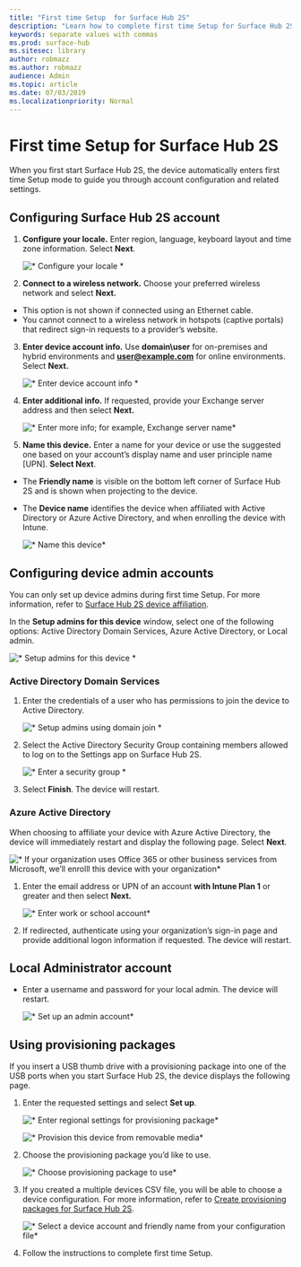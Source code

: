 ```yaml
---
title: "First time Setup  for Surface Hub 2S"
description: "Learn how to complete first time Setup for Surface Hub 2S."
keywords: separate values with commas
ms.prod: surface-hub
ms.sitesec: library
author: robmazz
ms.author: robmazz
audience: Admin
ms.topic: article
ms.date: 07/03/2019
ms.localizationpriority: Normal
---
```


# First time Setup for Surface Hub 2S

When you first start Surface Hub 2S, the device automatically enters first time Setup mode to guide you through account configuration and related settings.

## Configuring Surface Hub 2S account

1. **Configure your locale.** Enter region, language, keyboard layout and time zone information. Select **Next**.

   ![* Configure your locale *](images/sh2-run1.png) <br>
1. **Connect  to a wireless network.** Choose your preferred wireless network and select **Next.**

- This option is not shown if connected using an Ethernet cable.
- You cannot connect to a wireless network in hotspots (captive portals) that redirect sign-in requests to a provider’s website.

3. **Enter device account info.** Use **domain\user** for on-premises and hybrid environments and **user@example.com** for online environments. Select **Next.**

   ![* Enter device account info *](images/sh2-run2.png) <br>
1. **Enter additional info.** If requested, provide your Exchange server address and then select **Next.**

    ![* Enter more info; for example, Exchange server name*](images/sh2-run3.png) <br>

1. **Name this device.** Enter a name for your device or use the suggested one based on your account’s display name and user principle name [UPN]. **Select Next**.

- The **Friendly name** is visible on the bottom left corner of Surface Hub 2S and is shown when projecting to the device.

- The **Device name** identifies the device when affiliated with Active Directory or Azure Active Directory, and when enrolling the device with Intune.

  ![* Name this device*](images/sh2-run4.png) <br>
 
## Configuring device admin accounts

You can only set up device admins during first time Setup. For more information, refer to [Surface Hub 2S device affiliation](https://docs.microsoft.com/surface-hub/surface-hub-2s-prepare-environment#device-affiliation).

 In the **Setup admins for this device** window, select one of the following options: Active Directory Domain Services, Azure Active Directory, or Local admin.

   ![* Setup admins for this device *](images/sh2-run5.png) <br>

### Active Directory Domain Services

1. Enter the credentials of a user who has permissions to join the device to Active Directory.

    ![* Setup admins using domain join *](images/sh2-run6.png) <br>

2. Select the Active Directory Security Group containing members allowed to log on to the Settings app on Surface Hub 2S.

    ![* Enter a security group *](images/sh2-run7.png) <br>
1. Select **Finish**. The device will restart.

### Azure Active Directory

When choosing to affiliate your device with Azure Active Directory, the device will immediately restart and display the following page. Select **Next**.

![* If your organization uses Office 365 or other business services from Microsoft, we’ll enrolll this device with your organization*](images/sh2-run8.png) <br>

1. Enter the email address or UPN of an account **with Intune Plan 1** or greater and then select **Next.**

    ![* Enter work or school account*](images/sh2-run9.png) <br>

2. If redirected, authenticate using your organization’s sign-in page and provide additional logon information if requested. The device will restart.

## Local Administrator account

- Enter a username and password for your local admin. The device will restart.

     ![* Set up an admin account*](images/sh2-run10.png) <br>
 
## Using provisioning packages

If you insert a USB thumb drive with a provisioning package into one of the USB ports when you start Surface Hub 2S, the device displays the following page.

1. Enter the requested settings and select **Set up**.

    ![* Enter regional settings for provisioning package*](images/sh2-run11.png) <br>

    ![* Provision this device from removable media*](images/sh2-run12.png) <br>
2. Choose the provisioning package you’d like to use.

   ![* Choose provisioning package to use*](images/sh2-run13.png) <br>

3. If you created a multiple devices CSV file, you will be able to choose a device configuration. For more information, refer to [Create provisioning packages for Surface Hub 2S](https://docs.microsoft.com/surface-hub/surface-hub-2s-deploy#provisioning-multiple-devices-csv-file).


    ![* Select a device account and friendly name from your configuration file*](images/sh2-run14.png) <br>

 4. Follow the instructions to complete first time Setup.

